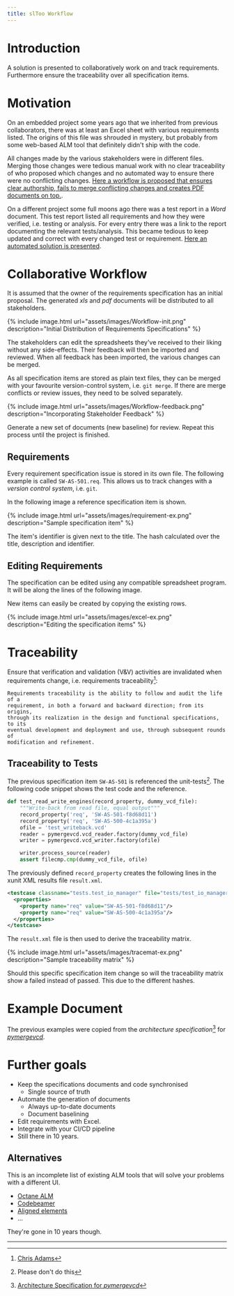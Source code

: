 ```yaml
---
title: slToo Workflow
---
```


# Introduction

A solution is presented to collaboratively work on and track requirements.
Furthermore ensure the traceability over all specification items.

# Motivation

On an embedded project some years ago that we inherited from previous
collaborators, there was at least an Excel sheet with various requirements
listed. The origins of this file was shrouded in mystery, but probably
from some web-based ALM tool that definitely didn't ship with the code.

All changes made by the various stakeholders were in different files.
Merging those changes were tedious manual work with no clear traceability of who
proposed which changes and no automated way to ensure there were no conflicting
changes. [Here a workflow is proposed that ensures clear authorship, fails to
merge conflicting changes and creates PDF documents on top.](#collaborative-workflow).


On a different project some full moons ago there was a test report in a *Word*
document. This test report listed all requirements and how they were verified,
i.e. testing or analysis. For every entry there was a link to the report
documenting the relevant tests/analysis. This became tedious to keep updated and
correct with every changed test or requirement. [Here an automated solution is
presented](#traceability).



# Collaborative Workflow

It is assumed that the owner of the requirements specification has an initial
proposal. The generated *xls* and *pdf* documents will be distributed to all
stakeholders.

{% include image.html url="assets/images/Workflow-init.png" description="Initial Distribution of Requirements Specifications" %}

The stakeholders can edit the spreadsheets they've received to their liking
without any side-effects. Their feedback will then be imported and reviewed.
When all feedback has been imported, the various changes can be merged.

As all specification items are stored as plain text files, they can be merged
with your favourite version-control system, i.e. `git merge`. If there are
merge conflicts or review issues, they need to be solved separately.

{% include image.html url="assets/images/Workflow-feedback.png" description="Incorporating Stakeholder Feedback" %}

Generate a new set of documents (new baseline) for review. Repeat this
process until the project is finished.


## Requirements

Every requirement specification issue is stored in its own file. The following
example is called `SW-AS-501.req`. This allows us to track changes with a
*version control system*, i.e. `git`.

In the following image a reference specification item is shown.

{% include image.html url="assets/images/requirement-ex.png" description="Sample specification item" %}

The item's identifier is given next to the title. The hash calculated over the
title, description and identifier.

## Editing Requirements

The specification can be edited using any compatible spreadsheet program. It
will be along the lines of the following image.

New items can easily be created by copying the existing rows.

{% include image.html url="assets/images/excel-ex.png" description="Editing the specification items" %}


# Traceability

Ensure that verification and validation (V&V) activities are invalidated
when requirements change, i.e. requirements traceability[^1]:

    Requirements traceability is the ability to follow and audit the life of a
    requirement, in both a forward and backward direction; from its origins,
    through its realization in the design and functional specifications, to its
    eventual development and deployment and use, through subsequent rounds of
    modification and refinement.

## Traceability to Tests

The previous specification item `SW-AS-501` is referenced the
unit-tests[^3]. The following code snippet shows the test code and the
reference.

```python
def test_read_write_engines(record_property, dummy_vcd_file):
    """Write-back from read file, equal output"""
    record_property('req', 'SW-AS-501-f8d68d11')
    record_property('req', 'SW-AS-500-4c1a395a')
    ofile = 'test_writeback.vcd'
    reader = pymergevcd.vcd_reader.factory(dummy_vcd_file)
    writer = pymergevcd.vcd_writer.factory(ofile)

    writer.process_source(reader)
    assert filecmp.cmp(dummy_vcd_file, ofile)
```

The previously defined `record_property` creates the following lines in the
xunit XML results file `result.xml`.

```xml
<testcase classname="tests.test_io_manager" file="tests/test_io_manager.py" line="20" name="test_read_write_engines" time="2.830">
  <properties>
    <property name="req" value="SW-AS-501-f8d68d11"/>
    <property name="req" value="SW-AS-500-4c1a395a"/>
  </properties>
</testcase>
```

The `result.xml` file is then used to derive the traceability matrix.

{% include image.html url="assets/images/tracemat-ex.png" description="Sample traceability matrix" %}

Should this specific specification item change so will the traceability matrix
show a failed instead of passed. This due to the different hashes.


# Example Document

The previous examples were copied from the *architecture specification*[^2] for
[*pymergevcd*](https://kown7.github.io/pymergevcd/).


# Further goals

* Keep the specifications documents and code synchronised
  * Single source of truth
* Automate the generation of documents
  * Always up-to-date documents
  * Document baselining
* Edit requirements with Excel.
* Integrate with your CI/CD pipeline
* Still there in 10 years.

## Alternatives

This is an incomplete list of existing ALM tools that will solve your problems
with a different UI.

* [Octane ALM](https://www.microfocus.com/en-us/products/alm-octane/overview)
* [Codebeamer](https://codebeamer.com)
* [Aligned elements](https://www.aligned.ch/)
* ...

They're gone in 10 years though.

----

[^1]: [Chris Adams](https://www.modernanalyst.com/Careers/InterviewQuestions/tabid/128/ID/510/Why-is-requirements-traceability-important.aspx)  
[^2]: [Architecture Specification for *pymergevcd*](https://kown7.github.io/pymergevcd/assets/arch/artifacts/specification.pdf)  
[^3]: Please don't do this  

